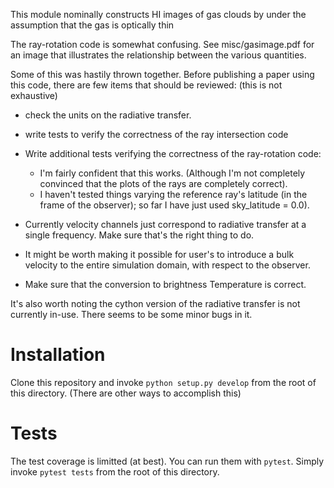 This module nominally constructs HI images of gas clouds by under the assumption
that the gas is optically thin

The ray-rotation code is somewhat confusing. See misc/gasimage.pdf for an image that illustrates the relationship between the various quantities.


Some of this was hastily thrown together. Before publishing a paper
using this code, there are few items that should be reviewed: (this is not exhaustive)

- check the units on the radiative transfer.

- write tests to verify the correctness of the ray intersection code

- Write additional tests verifying the correctness of the ray-rotation code:

    - I'm fairly confident that this works. (Although I'm not completely
      convinced that the plots of the rays are completely correct).
    - I haven't tested things varying the reference ray's latitude (in the
      frame of the observer); so far I have just used sky_latitude = 0.0).

- Currently velocity channels just correspond to radiative transfer at
  a single frequency. Make sure that's the right thing to do.

- It might be worth making it possible for user's to introduce a bulk velocity
  to the entire simulation domain, with respect to the observer.

- Make sure that the conversion to brightness Temperature is correct.


It's also worth noting the cython version of the radiative transfer is not currently in-use. There seems to be some minor bugs in it.

Installation
============
Clone this repository and invoke ``python setup.py develop`` from the root of this directory. (There are other ways to accomplish this)

Tests
=====

The test coverage is limitted (at best). You can run them with ``pytest``. Simply invoke ``pytest tests`` from the root of this directory.